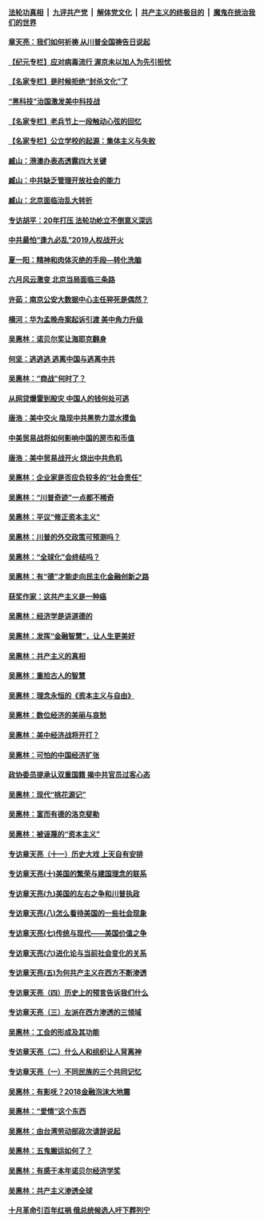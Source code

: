 

####  [法轮功真相](../../../../basic/blob/master/README.md?t=04221401) &nbsp;|&nbsp; [九评共产党](../../../../9ping.md/blob/master/README.md?t=04221401) &nbsp;|&nbsp; [解体党文化](../../../../jtdwh.md/blob/master/README.md?t=04221401)  &nbsp;|&nbsp; [共产主义的终极目的](../../../../gczydzjmd.md/blob/master/README.md?t=04221401) &nbsp;|&nbsp; [魔鬼在统治我们的世界](../../../../mgztzwmdsj.md/blob/master/README.md?t=04221401) 

#### [章天亮：我们如何祈祷 从川普全国祷告日说起](../pages/nsc423/n11944627.md?t=04221401) 

#### [【纪元专栏】应对病毒流行 渥京未以加人为先引担忧](../pages/nsc423/n11875714.md?t=04221401) 

#### [【名家专栏】是时候拒绝“封杀文化”了](../pages/nsc423/n11814093.md?t=04221401) 

#### [“黑科技”治国激发美中科技战](../pages/nsc423/n11638056.md?t=04221401) 

#### [【名家专栏】老兵节上一段触动心弦的回忆](../pages/nsc423/n11646016.md?t=04221401) 

#### [【名家专栏】公立学校的起源：集体主义与失败](../pages/nsc423/n11601833.md?t=04221401) 

#### [臧山：港澳办表态透露四大关键](../pages/nsc423/n11421628.md?t=04221401) 

#### [臧山：中共缺乏管理开放社会的能力](../pages/nsc423/n11407457.md?t=04221401) 

#### [臧山：北京面临治乱大转折](../pages/nsc423/n11406895.md?t=04221401) 

#### [专访胡平：20年打压 法轮功屹立不倒意义深远](../pages/nsc423/n11398800.md?t=04221401) 

#### [中共最怕“逢九必乱”2019人权战开火](../pages/nsc423/n11385248.md?t=04221401) 

#### [夏一阳：精神和肉体灭绝的手段—转化洗脑](../pages/nsc423/n11368250.md?t=04221401) 

#### [六月风云激变 北京当局面临三条路](../pages/nsc423/n11313668.md?t=04221401) 

#### [许茹：南京公安大数据中心主任猝死是偶然？](../pages/nsc423/n11064744.md?t=04221401) 

#### [横河：华为孟晚舟案起诉引渡 美中角力升级](../pages/nsc423/n11027230.md?t=04221401) 

#### [吴惠林：诺贝尔奖让海耶克翻身](../pages/nsc423/n10890049.md?t=04221401) 

#### [何坚：逃逃逃 逃离中国与逃离中共](../pages/nsc423/n10592891.md?t=04221401) 

#### [吴惠林：“商战”何时了？](../pages/nsc423/n10573558.md?t=04221401) 

#### [从网贷爆雷到股灾 中国人的钱何处可逃](../pages/nsc423/n10572800.md?t=04221401) 

#### [唐浩：美中交火 隐现中共黑势力混水摸鱼](../pages/nsc423/n10544040.md?t=04221401) 

#### [中美贸易战将如何影响中国的房市和币值](../pages/nsc423/n10543697.md?t=04221401) 

#### [唐浩：美中贸易战开火 烧出中共危机](../pages/nsc423/n10540126.md?t=04221401) 

#### [吴惠林：企业家是否应负较多的“社会责任”](../pages/nsc423/n10535022.md?t=04221401) 

#### [吴惠林：“川普奇迹”一点都不稀奇](../pages/nsc423/n10512808.md?t=04221401) 

#### [吴惠林：平议“修正资本主义”](../pages/nsc423/n10495724.md?t=04221401) 

#### [吴惠林：川普的外交政策可预测吗？](../pages/nsc423/n10462387.md?t=04221401) 

#### [吴惠林：“全球化”会终结吗？](../pages/nsc423/n10452838.md?t=04221401) 

#### [吴惠林：有“德”才能走向民主化金融创新之路](../pages/nsc423/n10432292.md?t=04221401) 

#### [获奖作家：这共产主义是一种癌](../pages/nsc423/n10431541.md?t=04221401) 

#### [吴惠林：经济学是讲道德的](../pages/nsc423/n10398014.md?t=04221401) 

#### [吴惠林：发挥“金融智慧”，让人生更美好](../pages/nsc423/n10375019.md?t=04221401) 

#### [吴惠林：共产主义的真相](../pages/nsc423/n10351394.md?t=04221401) 

#### [吴惠林：重拾古人的智慧](../pages/nsc423/n10337691.md?t=04221401) 

#### [吴惠林：理念永恒的《资本主义与自由》](../pages/nsc423/n10316274.md?t=04221401) 

#### [吴惠林：数位经济的美丽与哀愁](../pages/nsc423/n10292946.md?t=04221401) 

#### [吴惠林：美中经济战将开打？](../pages/nsc423/n10258825.md?t=04221401) 

#### [吴惠林：可怕的中国经济扩张](../pages/nsc423/n10219147.md?t=04221401) 

#### [政协委员提承认双重国籍 揭中共官员过客心态](../pages/nsc423/n10208809.md?t=04221401) 

#### [吴惠林：现代“桃花源记”](../pages/nsc423/n10185234.md?t=04221401) 

#### [吴惠林：富而有德的洛克斐勒](../pages/nsc423/n10142264.md?t=04221401) 

#### [吴惠林：被诬蔑的“资本主义”](../pages/nsc423/n10124816.md?t=04221401) 

#### [专访章天亮（十一）历史大戏 上天自有安排](../pages/nsc423/n10094905.md?t=04221401) 

#### [专访章天亮(十)美国的繁荣与建国理念的联系](../pages/nsc423/n10094899.md?t=04221401) 

#### [专访章天亮(九)美国的左右之争和川普执政](../pages/nsc423/n10094889.md?t=04221401) 

#### [专访章天亮(八)怎么看待美国的一些社会现象](../pages/nsc423/n10094857.md?t=04221401) 

#### [专访章天亮(七)传统与现代——美国价值之争](../pages/nsc423/n10093140.md?t=04221401) 

#### [专访章天亮(六)进化论与当前社会变化的关系](../pages/nsc423/n10092036.md?t=04221401) 

#### [专访章天亮(五)为何共产主义在西方不断渗透](../pages/nsc423/n10083620.md?t=04221401) 

#### [专访章天亮（四）历史上的预言告诉我们什么](../pages/nsc423/n10083606.md?t=04221401) 

#### [专访章天亮（三）左派在西方渗透的三领域](../pages/nsc423/n10081115.md?t=04221401) 

#### [吴惠林：工会的形成及其功能](../pages/nsc423/n10080633.md?t=04221401) 

#### [专访章天亮（二）什么人和组织让人背离神](../pages/nsc423/n10076637.md?t=04221401) 

#### [专访章天亮（一）不同民族的三个共同记忆](../pages/nsc423/n10074188.md?t=04221401) 

#### [吴惠林：有影呒？2018金融泡沫大地震](../pages/nsc423/n10040534.md?t=04221401) 

#### [吴惠林：“爱情”这个东西](../pages/nsc423/n10019423.md?t=04221401) 

#### [吴惠林：由台湾劳动部政次请辞说起](../pages/nsc423/n9979679.md?t=04221401) 

#### [吴惠林：五鬼搬运如何了？](../pages/nsc423/n9925338.md?t=04221401) 

#### [吴惠林：有感于本年诺贝尔经济学奖](../pages/nsc423/n9871883.md?t=04221401) 

#### [吴惠林：共产主义渗透全球](../pages/nsc423/n9812748.md?t=04221401) 

#### [十月革命引百年红祸 俄总统候选人吁下葬列宁](../pages/nsc423/n9810182.md?t=04221401) 

